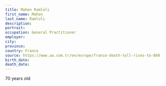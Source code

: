 ```yaml
---
title: Mahen Ramloli
first_name: Mahen
last_name: Ramloli
description: 
portrait: 
occupation: General Practitioner
employer: 
city: 
province: 
country: France
source: https://www.aa.com.tr/en/europe/france-death-toll-rises-to-860-with-5-doctors/1776680, https://francais.medscape.com/voirarticle/3605782
birth_date: 
death_date: 
---
```


70 years old